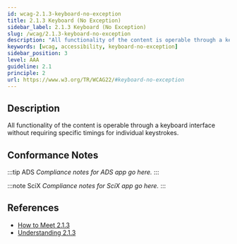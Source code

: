 ```yaml
---
id: wcag-2.1.3-keyboard-no-exception
title: 2.1.3 Keyboard (No Exception)
sidebar_label: 2.1.3 Keyboard (No Exception)
slug: /wcag/2.1.3-keyboard-no-exception
description: "All functionality of the content is operable through a keyboard interface without requiring specific timings for individual keystrokes."
keywords: [wcag, accessibility, keyboard-no-exception]
sidebar_position: 3
level: AAA
guideline: 2.1
principle: 2
url: https://www.w3.org/TR/WCAG22/#keyboard-no-exception
---
```


## Description

All functionality of the content is operable through a keyboard interface without requiring specific timings for individual keystrokes.

## Conformance Notes

:::tip ADS
_Compliance notes for ADS app go here._
:::

:::note SciX
_Compliance notes for SciX app go here._
:::

## References

- [How to Meet 2.1.3](https://www.w3.org/WAI/WCAG22/quickref/#keyboard-no-exception)
- [Understanding 2.1.3](https://www.w3.org/WAI/WCAG22/Understanding/keyboard-no-exception.html)


